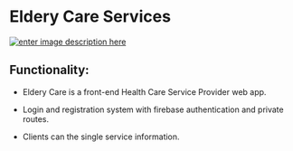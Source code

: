 # Eldery Care Services

[![enter image description here](https://i.ibb.co/71TrqgG/Screenshot-1.png)](https://travelious-react.web.app/)

## Functionality:

-  Eldery Care is a front-end Health Care Service Provider web app.

-  Login and registration system with firebase authentication and private routes.

-  Clients can the single service information.
